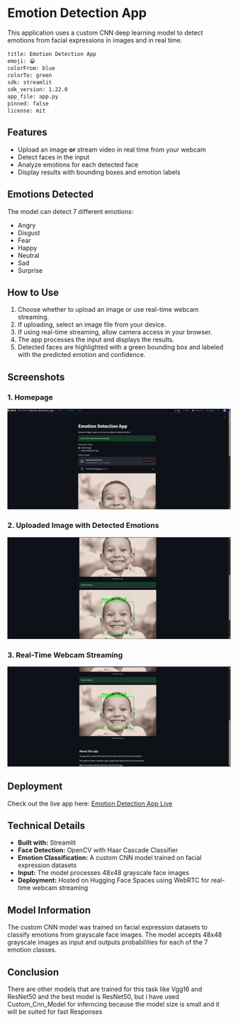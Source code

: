 # Emotion Detection App

This application uses a custom CNN deep learning model to detect emotions from facial expressions in images and in real time.

```
title: Emotion Detection App
emoji: 😀
colorFrom: blue
colorTo: green
sdk: streamlit
sdk_version: 1.22.0
app_file: app.py
pinned: false
license: mit
```

## Features

- Upload an image **or** stream video in real time from your webcam
- Detect faces in the input
- Analyze emotions for each detected face
- Display results with bounding boxes and emotion labels

## Emotions Detected

The model can detect 7 different emotions:
- Angry
- Disgust
- Fear
- Happy
- Neutral
- Sad
- Surprise

## How to Use

1. Choose whether to upload an image or use real-time webcam streaming.
2. If uploading, select an image file from your device.
3. If using real-time streaming, allow camera access in your browser.
4. The app processes the input and displays the results.
5. Detected faces are highlighted with a green bounding box and labeled with the predicted emotion and confidence.

## Screenshots

### 1. Homepage
![Homepage](assets/homepage.png)

### 2. Uploaded Image with Detected Emotions
![Detected Emotions on Uploaded Image](assets/detected_image.png)

### 3. Real-Time Webcam Streaming
![Real-Time Webcam Streaming](assets/real_time_image.png)

## Deployment

Check out the live app here: [Emotion Detection App Live](https://huggingface.co/spaces/VishNikhil/Emotion_Detection_app)

## Technical Details

- **Built with:** Streamlit  
- **Face Detection:** OpenCV with Haar Cascade Classifier  
- **Emotion Classification:** A custom CNN model trained on facial expression datasets  
- **Input:** The model processes 48x48 grayscale face images  
- **Deployment:** Hosted on Hugging Face Spaces using WebRTC for real-time webcam streaming

## Model Information

The custom CNN model was trained on facial expression datasets to classify emotions from grayscale face images. The model accepts 48x48 grayscale images as input and outputs probabilities for each of the 7 emotion classes.

## Conclusion

There are other models that are  trained  for this task like Vgg16 and ResNet50 and the best model is ResNet50, but i have used Custom_Cnn_Model for inferncing because the model size is small and it will be suited for fast Responses